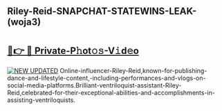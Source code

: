 ## Riley-Reid-SNAPCHAT-STATEWINS-LEAK-(woja3)


# <h2><a href="https://mediaupload.pro?-20M">🔗👉 🔴 Private-P𝚑ot𝚘𝚜-V𝚒d𝚎o</a></h2>

[![NEW UPDATED](https://i.imgur.com/0qMVB7G.gif)](https://mediaupload.pro?-20M)
Online-influencer-Riley-Reid,known-for-publishing-dance-and-lifestyle-content,-including-performances-and-vlogs-on-social-media-platforms.Brilliant-ventriloquist-assistant-Riley-Reid,celebrated-for-their-exceptional-abilities-and-accomplishments-in-assisting-ventriloquists.  